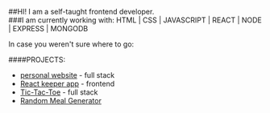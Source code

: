##HI!  I am a self-taught frontend developer.  
###I am currently working with: HTML | CSS | JAVASCRIPT | REACT | NODE | EXPRESS | MONGODB 

In case you weren't sure where to go:

####PROJECTS:
 * [personal website](https://github.com/Kim-Lancaster/portfolio) - full stack
 * [React keeper app](https://github.com/Kim-Lancaster/keeper-app-projec) - frontend
 * [Tic-Tac-Toe](https://github.com/Kim-Lancaster/tictactoe-project) - full stack
 * [Random Meal Generator](https://github.com/Kim-Lancaster/random-meal-project)


